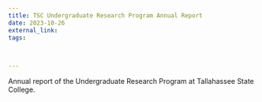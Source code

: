 ```yaml
---
title: TSC Undergraduate Research Program Annual Report
date: 2023-10-26
external_link: 
tags:
  


---
```


Annual report of the Undergraduate Research Program at Tallahassee State College.

<!--more-->
